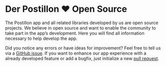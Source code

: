 # Der Postillon ❤ Open Source

The Postillon app and all related libraries developed by us are open source projects.
We believe in open source and want to enable the community to take part in the app’s development.
Here you will find all information necessary to help develop the app.

Did you notice any errors or have ideas for improvement? Feel free to tell us via a [GitHub issue](https://github.com/postillonmedia/app/issues).
If you want to enhance our app experience with a already developed feature or add a bugfix, just initialize a new [pull request](https://github.com/postillonmedia/app/pulls).

